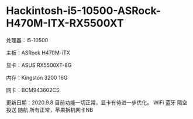 # Hackintosh-i5-10500-ASRock-H470M-ITX-RX5500XT

处理器：i5-10500

主板：ASRock H470M-iTX

显卡：ASUS RX5500XT-8G

内存：Kingston 3200 16G

网卡：BCM943602CS



更新日期：2020.9.8
  目前功能一切正常，显卡有待进一步优化。
  WiFi 蓝牙 隔空投送 随航 所有正常，苹果拆机网卡NB
  

